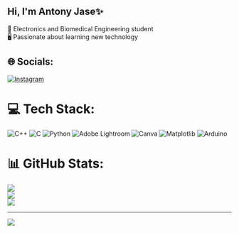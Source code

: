 ## Hi, I'm Antony Jase✨

🧠 Electronics and Biomedical Engineering student<br/>
🖥️ Passionate about learning new technology<br/>


## 🌐 Socials:
[![Instagram](https://img.shields.io/badge/Instagram-%23E4405F.svg?logo=Instagram&logoColor=white)](https://instagram.com/a_____jase) 

# 💻 Tech Stack:
![C++](https://img.shields.io/badge/c++-%2300599C.svg?style=for-the-badge&logo=c%2B%2B&logoColor=white) ![C](https://img.shields.io/badge/c-%2300599C.svg?style=for-the-badge&logo=c&logoColor=white) ![Python](https://img.shields.io/badge/python-3670A0?style=for-the-badge&logo=python&logoColor=ffdd54) ![Adobe Lightroom](https://img.shields.io/badge/Adobe%20Lightroom-31A8FF.svg?style=for-the-badge&logo=Adobe%20Lightroom&logoColor=white) ![Canva](https://img.shields.io/badge/Canva-%2300C4CC.svg?style=for-the-badge&logo=Canva&logoColor=white) ![Matplotlib](https://img.shields.io/badge/Matplotlib-%23ffffff.svg?style=for-the-badge&logo=Matplotlib&logoColor=black) ![Arduino](https://img.shields.io/badge/-Arduino-00979D?style=for-the-badge&logo=Arduino&logoColor=white)
# 📊 GitHub Stats:
![](https://github-readme-stats.vercel.app/api?username=AntonyJase&theme=dark&hide_border=false&include_all_commits=false&count_private=false)<br/>
![](https://nirzak-streak-stats.vercel.app/?user=AntonyJase&theme=dark&hide_border=false)<br/>
![](https://github-readme-stats.vercel.app/api/top-langs/?username=AntonyJase&theme=dark&hide_border=false&include_all_commits=false&count_private=false&layout=compact)

---
[![](https://visitcount.itsvg.in/api?id=AntonyJase&icon=0&color=0)](https://visitcount.itsvg.in)

<!-- Proudly created with GPRM ( https://gprm.itsvg.in ) -->
